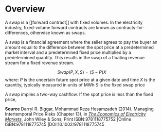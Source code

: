 # Overview
A swap is a [[forward contract]] with fixed volumes. In the electricity industry, fixed-volume forward contracts are known as contracts-for-differences, otherwise known as swaps.

A swap is a financial agreement where the seller agrees to pay the buyer an amount equal to the difference between the spot price at a predetermined market interval and a predetermined fixed price multiplied by a predetermined quantity. This results in the swap of a floating revenue stream for a fixed revenue stream.

$$ Swap(P,X,S)=(S-P)X $$
where:
$P$ is the uncertain future spot price at a given date and time
$X$ is the quantity, typically measured in units of MWh
$S$ is the fixed swap price

A swap implies a two-way cashflow. If the spot price is less than the fixed price, 

**Source**
Darryl R. Biggar, Mohammad Reza Hesamzadeh (2014). Managing Intertemporal Price Risks (Chapter 13), in [*The Economics of Electricity Markets*](https://onlinelibrary.wiley.com/doi/book/10.1002/9781118775745), John Wiley & Sons, Print ISBN:9781118775752 |Online ISBN:9781118775745 |DOI:10.1002/9781118775745